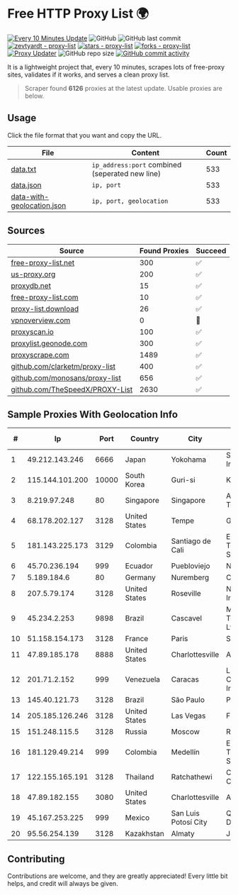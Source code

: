 
# Free HTTP Proxy List 🌍

[![Every 10 Minutes Update](https://github.com/mertguvencli/http-proxy-list/actions/workflows/main.yml/badge.svg?branch=main)](https://github.com/mertguvencli/http-proxy-list/actions/workflows/main.yml)
![GitHub](https://img.shields.io/github/license/mertguvencli/http-proxy-list)
![GitHub last commit](https://img.shields.io/github/last-commit/mertguvencli/http-proxy-list)
[![zevtyardt - proxy-list](https://img.shields.io/static/v1?label=zevtyardt&message=proxy-list&color=blue&logo=github)](https://github.com/zevtyardt/proxy-list "Go to GitHub repo")
[![stars - proxy-list](https://img.shields.io/github/stars/zevtyardt/proxy-list?style=social)](https://github.com/zevtyardt/proxy-list)
[![forks - proxy-list](https://img.shields.io/github/forks/zevtyardt/proxy-list?style=social)](https://github.com/zevtyardt/proxy-list)
[![Proxy Updater](https://github.com/zevtyardt/proxy-list/workflows/Proxy%20Updater/badge.svg)](https://github.com/zevtyardt/proxy-list/actions?query=workflow:"Proxy+Updater")
![GitHub repo size](https://img.shields.io/github/repo-size/zevtyardt/proxy-list)
[![GitHub commit activity](https://img.shields.io/github/commit-activity/m/zevtyardt/proxy-list?logo=commits)](https://github.com/zevtyardt/proxy-list/commits/main)

It is a lightweight project that, every 10 minutes, scrapes lots of free-proxy sites, validates if it works, and serves a clean proxy list.

> Scraper found **6126** proxies at the latest update. Usable proxies are below.

## Usage

Click the file format that you want and copy the URL.

|File|Content|Count|
|----|-------|-----|
|[data.txt](https://raw.githubusercontent.com/mertguvencli/http-proxy-list/main/proxy-list/data.txt)|`ip_address:port` combined (seperated new line)|533|
|[data.json](https://raw.githubusercontent.com/mertguvencli/http-proxy-list/main/proxy-list/data.json)|`ip, port`|533|
|[data-with-geolocation.json](https://raw.githubusercontent.com/mertguvencli/http-proxy-list/main/proxy-list/data-with-geolocation.json)|`ip, port, geolocation`|533|

## Sources

|Source|Found Proxies|Succeed|
|------|-------------|-------|
|[free-proxy-list.net](https://free-proxy-list.net)|300|✅|
|[us-proxy.org](https://www.us-proxy.org)|200|✅|
|[proxydb.net](http://proxydb.net)|15|✅|
|[free-proxy-list.com](https://free-proxy-list.com/?page=&port=&type%5B%5D=http&type%5B%5D=https&up_time=0&search=Search)|10|✅|
|[proxy-list.download](https://www.proxy-list.download/HTTP)|26|✅|
|[vpnoverview.com](https://vpnoverview.com/privacy/anonymous-browsing/free-proxy-servers)|0|🚫|
|[proxyscan.io](https://www.proxyscan.io)|100|✅|
|[proxylist.geonode.com](https://proxylist.geonode.com/api/proxy-list?limit=300&page=1&sort_by=lastChecked&sort_type=desc&protocols=http,https)|300|✅|
|[proxyscrape.com](https://api.proxyscrape.com/v2/?request=displayproxies&protocol=http&timeout=10000&country=all&ssl=all&anonymity=all)|1489|✅|
|[github.com/clarketm/proxy-list](https://raw.githubusercontent.com/clarketm/proxy-list/master/proxy-list-raw.txt)|400|✅|
|[github.com/monosans/proxy-list](https://raw.githubusercontent.com/monosans/proxy-list/main/proxies/http.txt)|656|✅|
|[github.com/TheSpeedX/PROXY-List](https://raw.githubusercontent.com/TheSpeedX/PROXY-List/master/http.txt)|2630|✅|


## Sample Proxies With Geolocation Info

|#|Ip|Port|Country|City|Internet Service Provider|
|-|--|----|-------|----|-------------------------|
|1|49.212.143.246|6666|Japan|Yokohama|SAKURA Internet Inc.|
|2|115.144.101.200|10000|South Korea|Guri-si|Korea Telecom|
|3|8.219.97.248|80|Singapore|Singapore|Alibaba (US) Technology Co., Ltd.|
|4|68.178.202.127|3128|United States|Tempe|GoDaddy.com, LLC|
|5|181.143.225.173|3129|Colombia|Santiago de Cali|EPM Telecomunicaciones S.A. E.S.P.|
|6|45.70.236.194|999|Ecuador|Puebloviejo|Nedetel S.A.|
|7|5.189.184.6|80|Germany|Nuremberg|Contabo GmbH|
|8|207.5.79.174|3128|United States|Roseville|Network Innovations|
|9|45.234.2.253|9898|Brazil|Cascavel|Mundial Telecomunicacao Ltda - ME|
|10|51.158.154.173|3128|France|Paris|SCALEWAY|
|11|47.89.185.178|8888|United States|Charlottesville|Alibaba.com LLC|
|12|201.71.2.152|999|Venezuela|Caracas|Level 3 Communications, Inc.|
|13|145.40.121.73|3128|Brazil|São Paulo|Packet Host, Inc.|
|14|205.185.126.246|3128|United States|Las Vegas|FranTech Solutions|
|15|151.248.115.5|3128|Russia|Moscow|Reg.Ru|
|16|181.129.49.214|999|Colombia|Medellín|EPM Telecomunicaciones S.A. E.S.P.|
|17|122.155.165.191|3128|Thailand|Ratchathewi|CAT Telecom Public Company Limited|
|18|47.89.182.155|3080|United States|Charlottesville|Alibaba.com LLC|
|19|45.167.253.225|999|Mexico|San Luis Potosí City|QDS NETWORKS SA DE CV|
|20|95.56.254.139|3128|Kazakhstan|Almaty|JSC Kazakhtelecom|



## Contributing

Contributions are welcome, and they are greatly appreciated! Every
little bit helps, and credit will always be given.

